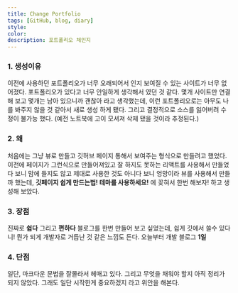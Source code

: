 ```yaml
---
title: Change Portfolio
tags: [GitHub, blog, diary]
style: 
color: 
description: 포트폴리오 체인지 
---
```


### 1. 생성이유
이전에 사용하던 포트폴리오가 너무 오래되어서 인지 보여질 수 있는 사이트가 너무 없어졌다. 포트폴리오가 있다고 너무 안일하게 생각해서 였던 것 같다. 몇개 사이트만 연결해 보고 몇개는 남아 있으니까 괜찮아 라고 생각했는데, 이런 포트폴리오로는 아무도 나를 봐주지 않을 것 같아서 새로 생성 하게 됐다. 그리고 결정적으로 소스를 잃어버려 수정이 불가능 했다. (예전 노트북에 고이 모셔져 삭제 됐을 것이라 추정된다.)

### 2. 왜
처음에는 그냥 뷰로 만들고 깃허브 페이지 통해서 보여주는 형식으로 만들려고 했었다. 이전에 페이지가 그런식으로 만들어져있고 잘 하지도 못하는 리액트를 사용해서 만들었다 보니 맘에 들지도 않고 제대로 사용한 것도 아니다 보니 엉망이라 뷰를 사용해서 만들까 했는데, **깃페이지 쉽게 만드는법! 테마를 사용하세요!** 에 꽂혀서 한번 해보자! 하고 생성해 보았다.

### 3. 장점
진짜로 **쉽다** 그리고 **편하다** 블로그를 한번 만들어 보고 싶었는데, 쉽게 깃에서 쓸수 있다니! 뭔가 되게 개발자로 거듭난 것 같은 느낌도 든다. 오늘부터 개발 블로그 **1일**

### 4. 단점
일단, 마크다운 문법을 잘몰라서 헤매고 있다. 그리고 무엇을 채워야 할지 아직 정리가 되지 않았다. 그래도 일단 시작한게 중요하겠지 라고 위안을 해본다.

